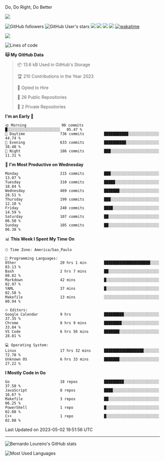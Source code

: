 Do, Do Right, Do Better



[![](https://ga-beacon.appspot.com/G-EJYL08EQR8/welcome-page?pixel)](https://github.com/igrigorik/ga-beacon)
 
![GitHub followers](https://img.shields.io/github/followers/bernardolm?style=for-the-badge&label=GitHub%20followers) ![GitHub User's stars](https://img.shields.io/github/stars/bernardolm?style=for-the-badge&label=GitHub%20User's%20stars) [![](https://img.shields.io/static/v1?logo=linkedin&label=LinkedIn&message=bernardolm&color=0A66C2&style=for-the-badge)](https://www.linkedin.com/in/bernardolm) [![](https://img.shields.io/static/v1?logo=lastdotfm&label=last.fm&message=bernardolm&color=D51007&style=for-the-badge)](https://www.last.fm/user/bernardolm) [![](https://img.shields.io/static/v1?logo=spotify&label=spotify&message=bernardolou&color=1ED760&style=for-the-badge)](https://open.spotify.com/user/bernardolou) [![](https://img.shields.io/static/v1?logo=awesomelists&label=My%20awesome%20stars&message=⭐⭐⭐&color=FC60A8&style=for-the-badge)](https://github.com/bernardolm/awesome-stars) [![wakatime](https://wakatime.com/badge/user/186868b7-2443-4b6b-ae40-3d29d342e88e.svg)](https://wakatime.com/@186868b7-2443-4b6b-ae40-3d29d342e88e)


<p style="border: 100px">
<a href="https://skillicons.dev">
<img src="https://skillicons.dev/icons?i=angular,arduino,bash,bootstrap,cs,cmake,docker,dotnet,flask,git,github,go,grafana,gtk,gulp,html,jenkins,jquery,linux,lua,md,mongodb,mysql,nodejs,php,postgres,postman,py,rabbitmq,rails,raspberrypi,redis,regex,ruby,sqlite,stackoverflow,sketchup,vscode" />
</a>
<p/>

<!--START_SECTION:waka-->
![Lines of code](https://img.shields.io/badge/From%20Hello%20World%20I%27ve%20Written-3.1%20million%20lines%20of%20code-blue)

**🐱 My GitHub Data** 

> 📦 13.6 kB Used in GitHub's Storage 
 > 
> 🏆 210 Contributions in the Year 2023
 > 
> 💼 Opted to Hire
 > 
> 📜 26 Public Repositories 
 > 
> 🔑 2 Private Repositories 
 > 
**I'm an Early 🐤** 

```text
🌞 Morning                90 commits          █░░░░░░░░░░░░░░░░░░░░░░░░   05.47 % 
🌆 Daytime                736 commits         ███████████░░░░░░░░░░░░░░   44.74 % 
🌃 Evening                633 commits         ██████████░░░░░░░░░░░░░░░   38.48 % 
🌙 Night                  186 commits         ███░░░░░░░░░░░░░░░░░░░░░░   11.31 % 
```
📅 **I'm Most Productive on Wednesday** 

```text
Monday                   215 commits         ███░░░░░░░░░░░░░░░░░░░░░░   13.07 % 
Tuesday                  310 commits         █████░░░░░░░░░░░░░░░░░░░░   18.84 % 
Wednesday                469 commits         ███████░░░░░░░░░░░░░░░░░░   28.51 % 
Thursday                 199 commits         ███░░░░░░░░░░░░░░░░░░░░░░   12.10 % 
Friday                   240 commits         ████░░░░░░░░░░░░░░░░░░░░░   14.59 % 
Saturday                 107 commits         ██░░░░░░░░░░░░░░░░░░░░░░░   06.50 % 
Sunday                   105 commits         ██░░░░░░░░░░░░░░░░░░░░░░░   06.38 % 
```


📊 **This Week I Spent My Time On** 

```text
🕑︎ Time Zone: America/Sao_Paulo

💬 Programming Languages: 
Other                    20 hrs 1 min        █████████████████████░░░░   83.13 % 
Bash                     2 hrs 7 mins        ██░░░░░░░░░░░░░░░░░░░░░░░   08.82 % 
Markdown                 42 mins             █░░░░░░░░░░░░░░░░░░░░░░░░   02.97 % 
YAML                     37 mins             █░░░░░░░░░░░░░░░░░░░░░░░░   02.58 % 
Makefile                 13 mins             ░░░░░░░░░░░░░░░░░░░░░░░░░   00.94 % 

🔥 Editors: 
Google Calendar          9 hrs               █████████░░░░░░░░░░░░░░░░   37.35 % 
Chrome                   8 hrs 9 mins        ████████░░░░░░░░░░░░░░░░░   33.84 % 
VS Code                  6 hrs 56 mins       ███████░░░░░░░░░░░░░░░░░░   28.81 % 

💻 Operating System: 
Linux                    17 hrs 32 mins      ██████████████████░░░░░░░   72.78 % 
Unknown OS               6 hrs 33 mins       ███████░░░░░░░░░░░░░░░░░░   27.22 % 
```

**I Mostly Code in Go** 

```text
Go                       18 repos            █████████░░░░░░░░░░░░░░░░   37.50 % 
JavaScript               8 repos             ████░░░░░░░░░░░░░░░░░░░░░   16.67 % 
Makefile                 3 repos             ██░░░░░░░░░░░░░░░░░░░░░░░   06.25 % 
PowerShell               1 repo              █░░░░░░░░░░░░░░░░░░░░░░░░   02.08 % 
C++                      1 repo              █░░░░░░░░░░░░░░░░░░░░░░░░   02.08 % 
```




 Last Updated on 2023-05-02 19:51:56 UTC
<!--END_SECTION:waka-->

---
 
![Bernardo Loureiro's GitHub stats](https://github-readme-stats-bernardolm.vercel.app/api?hide_border=true&username=bernardolm&show_icons=true&theme=transparent&include_all_commits=true&count_private=true#gh-dark-mode-only)

![Most Used Languages](https://github-readme-stats-bernardolm.vercel.app/api/top-langs/?hide_border=true&username=bernardolm&theme=transparent&langs_count=10&count_weight=1&size_weight=1#gh-dark-mode-only)
